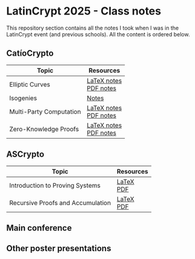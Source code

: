 # LatinCrypt 2025 - Class notes

This repository section contains all the notes I took when I was in the
LatinCrypt event (and previous schools). All the content is ordered below.

## CatíoCrypto

<div align="center">

| Topic                   | Resources                                                                                              |
| ----------------------- | ------------------------------------------------------------------------------------------------------ |
| Elliptic Curves         | [LaTeX notes](./catiocrypto/elliptic-curves.tex) <br /> [PDF notes](./catiocrypto/elliptic-curves.pdf) |
| Isogenies               | [Notes](./catiocrypto/isogenies.pdf)                                                                   |
| Multi-Party Computation | [LaTeX notes](./catiocrypto/mpc.tex) <br /> [PDF notes](./catiocrypto/mpc.pdf)                         |
| Zero-Knowledge Proofs   | [LaTeX notes](./catiocrypto/zkp.tex) <br /> [PDF notes](./catiocrypto/zkp.pdf)                         |

</div>

## ASCrypto

<div align="center">

| Topic                             | Resources                                                                                                                |
| --------------------------------- | ------------------------------------------------------------------------------------------------------------------------ |
| Introduction to Proving Systems   | [LaTeX](./ascrypto/proving-systems.tex) <br /> [PDF](./ascrypto/proving-systems.pdf)                                     |
| Recursive Proofs and Accumulation | [LaTeX](./ascrypto/recursive-proofs-and-accumulation.tex) <br /> [PDF](./ascrypto/recursive-proofs-and-accumulation.pdf) |

</div>

## Main conference

## Other poster presentations
